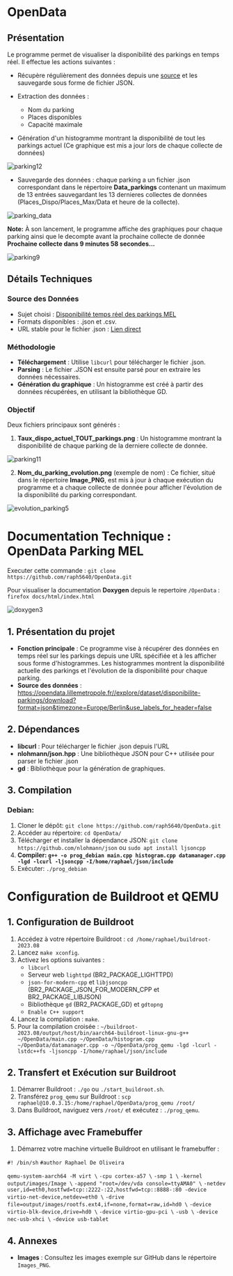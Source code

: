 # OpenData

## Présentation

Le programme permet de visualiser la disponibilité des parkings en temps réel. Il effectue les actions suivantes :

- Récupère régulièrement des données depuis une [source](https://www.data.gouv.fr/fr/datasets/disponibilite-temps-reel-des-parkings-mel/) et les sauvegarde sous forme de fichier JSON.
  
- Extraction des données :
  - Nom du parking
  - Places disponibles
  - Capacité maximale
  
- Génération d'un histogramme montrant la disponibilité de tout les parkings actuel (Ce graphique est mis a jour lors de chaque collecte de données)

![parking12](https://github.com/raph5640/OpenData/assets/140059828/2f6dda29-b636-41e7-a72e-9774dee36b5d)



- Sauvegarde des données : chaque parking a un fichier .json correspondant dans le répertoire **Data_parkings** contenant un maximum de 13 entrées sauvegardant les 13 dernieres collectes de données (Places_Dispo/Places_Max/Data et heure de la collecte).

![parking_data](https://github.com/raph5640/OpenData/assets/140059828/c99bd791-51a2-4e1f-876a-01933edd0b08)


**Note:** À son lancement, le programme affiche des graphiques pour chaque parking ainsi que le decompte avant la prochaine collecte de donnée **Prochaine collecte dans 9 minutes 58 secondes...** 

![parking9](https://github.com/raph5640/OpenData/assets/140059828/4428276a-29b2-47ad-9fd6-fd123a797e99)


## Détails Techniques

### Source des Données

- Sujet choisi : [Disponibilité temps réel des parkings MEL](https://www.data.gouv.fr/fr/datasets/disponibilite-temps-reel-des-parkings-mel/)
- Formats disponibles : .json et .csv.
- URL stable pour le fichier .json : [Lien direct](https://opendata.lillemetropole.fr//explore/dataset/disponibilite-parkings/download?format=json&timezone=Europe/Berlin&use_labels_for_header=false)

### Méthodologie

- **Téléchargement** : Utilise `libcurl` pour télécharger le fichier .json.
- **Parsing** : Le fichier .JSON est ensuite parsé pour en extraire les données nécessaires.
- **Génération du graphique** : Un histogramme est créé à partir des données récupérées, en utilisant la bibliothèque GD.

### Objectif

Deux fichiers principaux sont générés :

1. **Taux_dispo_actuel_TOUT_parkings.png** : Un histogramme montrant la disponibilité de chaque parking de la derniere collecte de donnée.

![parking11](https://github.com/raph5640/OpenData/assets/140059828/10a56e01-b46b-4f86-a431-92f55ce93018)


2. **Nom_du_parking_evolution.png** (exemple de nom) : Ce fichier, situé dans le répertoire **Image_PNG**, est mis à jour à chaque exécution du programme et a chaque collecte de donnée pour afficher l'évolution de la disponibilité du parking correspondant.

![evolution_parking5](https://github.com/raph5640/OpenData/assets/140059828/c0e70f03-a4b7-49dc-be2e-d713b3ba54cd)



# Documentation Technique : OpenData Parking MEL

Executer cette commande : `git clone https://github.com/raph5640/OpenData.git`

Pour visualiser la documentation **Doxygen** depuis le repertoire `/OpenData` : `firefox docs/html/index.html`

![doxygen3](https://github.com/raph5640/OpenData/assets/140059828/cac9bb53-5d9b-4c50-be9f-3d32dedfded6)


## 1. Présentation du projet

- **Fonction principale** : Ce programme vise à récupérer des données en temps réel sur les parkings depuis une URL spécifiée et à les afficher sous forme d'histogrammes. Les histogrammes montrent la disponibilité actuelle des parkings et l'évolution de la disponibilité pour chaque parking.
- **Source des données** : https://opendata.lillemetropole.fr//explore/dataset/disponibilite-parkings/download?format=json&timezone=Europe/Berlin&use_labels_for_header=false

## 2. Dépendances 

- **libcurl** : Pour télécharger le fichier .json depuis l'URL
- **nlohmann/json.hpp** : Une bibliothèque JSON pour C++ utilisée pour parser le fichier .json
- **gd** : Bibliothèque pour la génération de graphiques.

## 3. Compilation

### Debian:

1. Cloner le dépôt: `git clone https://github.com/raph5640/OpenData.git`
2. Accéder au répertoire: `cd OpenData/`
3. Télécharger et installer la dépendance JSON: `git clone https://github.com/nlohmann/json` ou `sudo apt install ljsoncpp`
4. **Compiler: `g++ -o prog_debian main.cpp histogram.cpp datamanager.cpp -lgd -lcurl -ljsoncpp -I/home/raphael/json/include`**
5. Exécuter: `./prog_debian`


# Configuration de Buildroot et QEMU

## 1. Configuration de Buildroot

1. Accédez à votre répertoire Buildroot : `cd /home/raphael/buildroot-2023.08`
2. Lancez `make xconfig`.
3. Activez les options suivantes :
   - `libcurl`
   - Serveur web `lighttpd` (BR2_PACKAGE_LIGHTTPD)
   - `json-for-modern-cpp` et `libjsoncpp` (BR2_PACKAGE_JSON_FOR_MODERN_CPP et BR2_PACKAGE_LIBJSON)
   - Bibliothèque `gd` (BR2_PACKAGE_GD) et `gdtopng`
   - `Enable C++ support`
4. Lancez la compilation : `make`.
5. Pour la compilation croisée : `~/buildroot-2023.08/output/host/bin/aarch64-buildroot-linux-gnu-g++ ~/OpenData/main.cpp ~/OpenData/histogram.cpp ~/OpenData/datamanager.cpp -o ~/OpenData/prog_qemu -lgd -lcurl -lstdc++fs -ljsoncpp -I/home/raphael/json/include`

## 2. Transfert et Exécution sur Buildroot

1. Démarrer Buildroot : `./go` ou `./start_buildroot.sh`.
2. Transférez `prog_qemu` sur Buildroot : `scp raphael@10.0.3.15:/home/raphael/OpenData/prog_qemu /root/`
3. Dans Buildroot, naviguez vers `/root/` et exécutez : `./prog_qemu`.

## 3. Affichage avec Framebuffer

1. Démarrez votre machine virtuelle Buildroot en utilisant le framebuffer :

`#! /bin/sh`
`#author Raphael De Oliveira`

`qemu-system-aarch64 -M virt \`
`-cpu cortex-a57 \`
`-smp 1 \`
`-kernel output/images/Image \`
`-append "root=/dev/vda console=ttyAMA0" \`
`-netdev user,id=eth0,hostfwd=tcp::2222-:22,hostfwd=tcp::8888-:80 -device virtio-net-device,netdev=eth0 \`
`-drive file=output/images/rootfs.ext4,if=none,format=raw,id=hd0 \`
`-device virtio-blk-device,drive=hd0 \`
`-device virtio-gpu-pci \`
`-usb \`
`-device nec-usb-xhci \`
`-device usb-tablet`

## 4. Annexes
- **Images** : Consultez les images exemple sur GitHub dans le répertoire `Images_PNG`.
